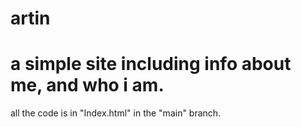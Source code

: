 # artin
# a simple site including info about me, and who i am.
all the code is in "Index.html" in the "main" branch.
